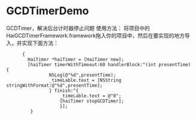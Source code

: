 # GCDTimerDemo
GCDTimer，解决后台计时器停止问题  使用方法：
将项目中的 HaiGCDTimerFramework.framework拖入你的项目中，然后在要实现的地方导入，并实现下面方法：
```   if ([_timeLable.text intValue] &lt;= 0)   
      {        
        HaiTimer *haiTimer = [HaiTimer new];     
        [haiTimer timerWithTimeout:60 handlerBlock:^(int presentTime) {                    
                NSLog(@"%d",presentTime);            
                _timeLable.text = [NSString stringWithFormat:@"%d",presentTime];        
                } finish:^{                    
                    _timeLable.text = @"0";           
                    [haiTimer stopGCDTimer];        
                    }];    
         }  
```
